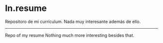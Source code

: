 # ln.resume
Repositoro de mi currículum.
  Nada muy interesante además de ello.

---

Repo of my resume
  Nothing much more interesting besides that.
